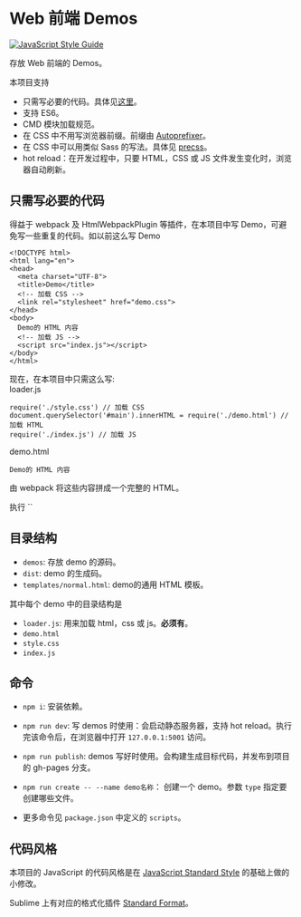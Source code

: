 # Web 前端 Demos
[![JavaScript Style Guide](https://cdn.rawgit.com/feross/standard/master/badge.svg)](https://github.com/feross/standard)

存放 Web 前端的 Demos。

本项目支持
* 只需写必要的代码。具体见[这里](#not-needed-code)。
* 支持 ES6。
* CMD 模块加载规范。
* 在 CSS 中不用写浏览器前缀。前缀由 [Autoprefixer](https://github.com/postcss/autoprefixer)。
* 在 CSS 中可以用类似 Sass 的写法。具体见 [precss](https://github.com/jonathantneal/precss)。
* hot reload：在开发过程中，只要 HTML，CSS 或 JS 文件发生变化时，浏览器自动刷新。

## <a name="not-needed-code">只需写必要的代码</a>
得益于 webpack 及 HtmlWebpackPlugin 等插件，在本项目中写 Demo，可避免写一些重复的代码。如以前这么写 Demo
```
<!DOCTYPE html>
<html lang="en">
<head>
  <meta charset="UTF-8">
  <title>Demo</title>
  <!-- 加载 CSS -->
  <link rel="stylesheet" href="demo.css">
</head>
<body>
  Demo的 HTML 内容
  <!-- 加载 JS -->
  <script src="index.js"></script>
</body>
</html>
```

现在，在本项目中只需这么写:  
loader.js
```
require('./style.css') // 加载 CSS
document.querySelector('#main').innerHTML = require('./demo.html') // 加载 HTML
require('./index.js') // 加载 JS
```

demo.html
```
Demo的 HTML 内容
```

由 webpack 将这些内容拼成一个完整的 HTML。

执行 ``

## 目录结构
* `demos`: 存放 demo 的源码。
* `dist`: demo 的生成码。
* `templates/normal.html`: demo的通用 HTML 模板。

其中每个 demo 中的目录结构是
* `loader.js`: 用来加载 html，css 或 js。**必须有**。
* `demo.html`
* `style.css`
* `index.js`

## 命令
* `npm i`: 安装依赖。
* `npm run dev`: 写 demos 时使用：会启动静态服务器，支持 hot reload。执行完该命令后，在浏览器中打开 `127.0.0.1:5001` 访问。
* `npm run publish`: demos 写好时使用。会构建生成目标代码，并发布到项目的 gh-pages 分支。
* `npm run create -- --name demo名称`： 创建一个 demo。参数 `type` 指定要创建哪些文件。

* 更多命令见 `package.json` 中定义的 `scripts`。

## 代码风格
本项目的 JavaScript 的代码风格是在 [JavaScript Standard Style](http://standardjs.com/index.html) 的基础上做的小修改。

Sublime 上有对应的格式化插件 [Standard Format](https://packagecontrol.io/packages/StandardFormat)。